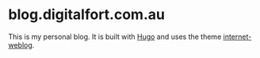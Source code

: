 # blog.digitalfort.com.au

This is my personal blog. It is built with [Hugo](https://gohugo.io/) and uses the theme [internet-weblog](https://github.com/jnjosh/internet-weblog).